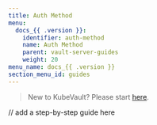 ```yaml
---
title: Auth Method
menu:
  docs_{{ .version }}:
    identifier: auth-method
    name: Auth Method
    parent: vault-server-guides
    weight: 20
menu_name: docs_{{ .version }}
section_menu_id: guides
---
```


> New to KubeVault? Please start [here](/docs/concepts/README.md).

// add a step-by-step guide here